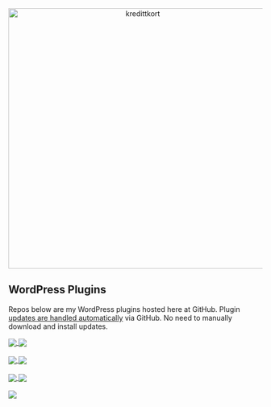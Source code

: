 
<!-- ![title-with-arrow](https://github.com/soderlind/soderlind/assets/1649452/0f685042-97c3-46ba-b290-804d07f05370) -->
<div align="center">
<img width="517" align="center" alt="kredittkort" src="https://github.com/user-attachments/assets/99b2bc83-ac5f-4905-b8c3-78cda14aa680" />
</div>

## WordPress Plugins

Repos below are my WordPress plugins hosted here at GitHub. Plugin [updates are handled automatically](https://github.com/soderlind/wordpress-plugin-github-updater?tab=readme-ov-file#wordpress-plugin-github-updater) via GitHub. No need to manually download and install updates.

<a href="https://github.com/soderlind/additional-javascript">
  <img align="center" src="https://github-readme-stats.vercel.app/api/pin/?username=soderlind&repo=additional-javascript&theme=default&layout=compact" />
</a>
<a href="https://github.com/soderlind/all-sites-cron">
  <img align="center" src="https://github-readme-stats.vercel.app/api/pin/?username=soderlind&repo=all-sites-cron&theme=default&layout=compact" />
</a>
<br><br>
<a href="https://github.com/soderlind/editor-can-manage-privacy-options">
  <img align="center" src="https://github-readme-stats.vercel.app/api/pin/?username=soderlind&repo=editor-can-manage-privacy-options&theme=default&layout=compact" />
</a>
<a href="https://github.com/soderlind/multisite-exporter">
  <img align="center" src="https://github-readme-stats.vercel.app/api/pin/?username=soderlind&repo=multisite-exporter&theme=default&layout=compact" />
</a>
<br><br>
<a href="https://github.com/soderlind/read-offline">
  <img align="center" src="https://github-readme-stats.vercel.app/api/pin/?username=soderlind&repo=read-offline&theme=default&layout=compact" />
</a>
<a href="https://github.com/soderlind/super-admin-switch-to-admin">
  <img align="center" src="https://github-readme-stats.vercel.app/api/pin/?username=soderlind&repo=super-admin-switch-to-admin&theme=default&layout=compact" />
</a>
<br><br>
<a href="https://github.com/soderlind/wp-loupe">
  <img align="center" src="https://github-readme-stats.vercel.app/api/pin/?username=soderlind&repo=wp-loupe&theme=default&layout=compact" />
</a>

<br><br>
